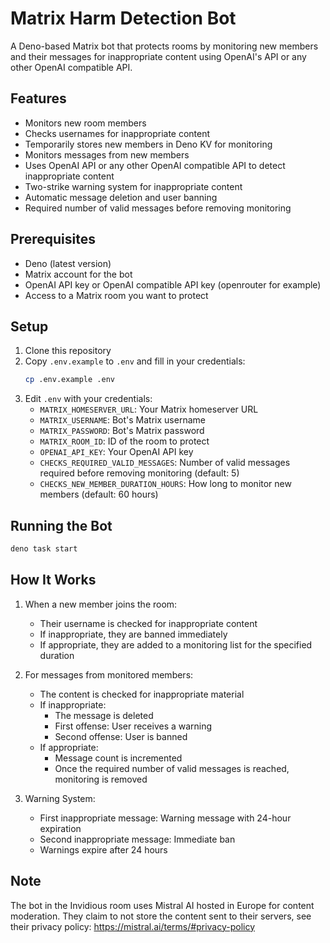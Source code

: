 # Matrix Harm Detection Bot

A Deno-based Matrix bot that protects rooms by monitoring new members and their messages for inappropriate content using OpenAI's API or any other OpenAI compatible API.

## Features

- Monitors new room members
- Checks usernames for inappropriate content
- Temporarily stores new members in Deno KV for monitoring
- Monitors messages from new members
- Uses OpenAI API or any other OpenAI compatible API to detect inappropriate content
- Two-strike warning system for inappropriate content
- Automatic message deletion and user banning
- Required number of valid messages before removing monitoring

## Prerequisites

- Deno (latest version)
- Matrix account for the bot
- OpenAI API key or OpenAI compatible API key (openrouter for example) 
- Access to a Matrix room you want to protect

## Setup

1. Clone this repository
2. Copy `.env.example` to `.env` and fill in your credentials:
   ```bash
   cp .env.example .env
   ```
3. Edit `.env` with your credentials:
   - `MATRIX_HOMESERVER_URL`: Your Matrix homeserver URL
   - `MATRIX_USERNAME`: Bot's Matrix username
   - `MATRIX_PASSWORD`: Bot's Matrix password
   - `MATRIX_ROOM_ID`: ID of the room to protect
   - `OPENAI_API_KEY`: Your OpenAI API key
   - `CHECKS_REQUIRED_VALID_MESSAGES`: Number of valid messages required before removing monitoring (default: 5)
   - `CHECKS_NEW_MEMBER_DURATION_HOURS`: How long to monitor new members (default: 60 hours)

## Running the Bot

```bash
deno task start
```

## How It Works

1. When a new member joins the room:
   - Their username is checked for inappropriate content
   - If inappropriate, they are banned immediately
   - If appropriate, they are added to a monitoring list for the specified duration

2. For messages from monitored members:
   - The content is checked for inappropriate material
   - If inappropriate:
     - The message is deleted
     - First offense: User receives a warning
     - Second offense: User is banned
   - If appropriate:
     - Message count is incremented
     - Once the required number of valid messages is reached, monitoring is removed

3. Warning System:
   - First inappropriate message: Warning message with 24-hour expiration
   - Second inappropriate message: Immediate ban
   - Warnings expire after 24 hours

## Note

The bot in the Invidious room uses Mistral AI hosted in Europe for content moderation. They claim to not store the content sent to their servers, see their privacy policy: https://mistral.ai/terms/#privacy-policy